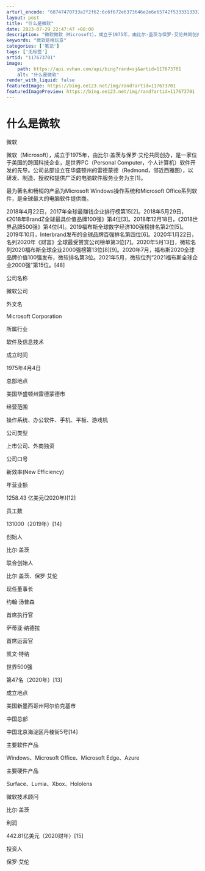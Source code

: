 ```yaml
---
arturl_encode: "68747470733a2f2f62:6c6f672e6373646e2e6e65742f53333133323431313237382f:61727469636c652f64657461696c732f313137363733373031"
layout: post
title: "什么是微软"
date: 2023-07-29 22:47:47 +08:00
description: "微软微软（Microsoft），成立于1975年，由比尔·盖茨与保罗·艾伦共同创办，是一家位于美国的"
keywords: "微软是啥玩意"
categories: ['笔记']
tags: ['无标签']
artid: "117673701"
image:
    path: https://api.vvhan.com/api/bing?rand=sj&artid=117673701
    alt: "什么是微软"
render_with_liquid: false
featuredImage: https://bing.ee123.net/img/rand?artid=117673701
featuredImagePreview: https://bing.ee123.net/img/rand?artid=117673701
---
```


# 什么是微软

微软
  
微软（Microsoft），成立于1975年，由比尔·盖茨与保罗·艾伦共同创办，是一家位于美国的跨国科技企业，是世界PC（Personal Computer，个人计算机）软件开发的先导。公司总部设立在华盛顿州的雷德蒙德（Redmond，邻近西雅图），以研发、制造、授权和提供广泛的电脑软件服务业务为主[1]。
  
最为著名和畅销的产品为Microsoft Windows操作系统和Microsoft Office系列软件，是全球最大的电脑软件提供商。
  
2018年4月22日，2017年全球最赚钱企业排行榜第15[2]。2018年5月29日，《2018年BrandZ全球最具价值品牌100强》第4位[3]。2018年12月18日，《2018世界品牌500强》第4位[4]。2019福布斯全球数字经济100强榜排名第2位[5]。2019年10月，Interbrand发布的全球品牌百强排名第四位[6]。2020年1月22日，名列2020年《财富》全球最受赞赏公司榜单第3位[7]。2020年5月13日，微软名列2020福布斯全球企业2000强榜第13位[8][9]。2020年7月，福布斯2020全球品牌价值100强发布，微软排名第3位。2021年5月，微软位列“2021福布斯全球企业2000强”第15位。[48]
  
公司名称
  
微软公司
  
外文名
  
Microsoft Corporation
  
所属行业
  
软件及信息技术
  
成立时间
  
1975年4月4日
  
总部地点
  
美国华盛顿州雷德蒙德市
  
经营范围
  
操作系统、办公软件、手机、平板、游戏机
  
公司类型
  
上市公司、外商独资
  
公司口号
  
新效率(New Efficiency)
  
年营业额
  
1258.43 亿美元(2020年)[12]
  
员工数
  
131000（2019年）[14]
  
创始人
  
比尔·盖茨
  
联合创始人
  
比尔·盖茨、保罗·艾伦
  
现任董事长
  
约翰·汤普森
  
首席执行官
  
萨蒂亚·纳德拉
  
首席运营官
  
凯文·特纳
  
世界500强
  
第47名（2020年）[13]
  
成立地点
  
美国新墨西哥州阿尔伯克基市
  
中国总部
  
中国北京海淀区丹棱街5号[14]
  
主要软件产品
  
Windows、Microsoft Office、Microsoft Edge、Azure
  
主要硬件产品
  
Surface、Lumia、Xbox、Hololens
  
微软技术顾问
  
比尔·盖茨
  
利润
  
442.81亿美元（2020财年）[15]
  
投资人
  
保罗·艾伦